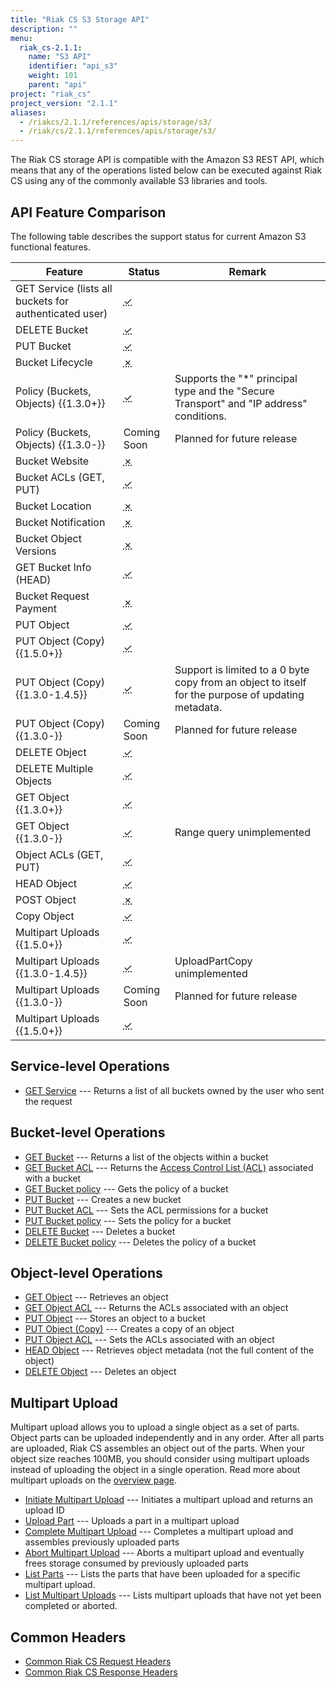 ```yaml
---
title: "Riak CS S3 Storage API"
description: ""
menu:
  riak_cs-2.1.1:
    name: "S3 API"
    identifier: "api_s3"
    weight: 101
    parent: "api"
project: "riak_cs"
project_version: "2.1.1"
aliases:
  - /riakcs/2.1.1/references/apis/storage/s3/
  - /riak/cs/2.1.1/references/apis/storage/s3/
---
```


The Riak CS storage API is compatible with the Amazon S3 REST API, which
means that any of the operations listed below can be executed against
Riak CS using any of the commonly available S3 libraries and tools.

## API Feature Comparison

The following table describes the support status for current Amazon S3
functional features.

Feature | Status | Remark
--------|--------|--------
GET Service (lists all buckets for authenticated user) | <abbr title="Supported" class="supported">✓</abbr> | |
DELETE Bucket | <abbr title="Supported" class="supported">✓</abbr> | |
PUT Bucket | <abbr title="Supported" class="supported">✓</abbr> | |
Bucket Lifecycle | <abbr title="Unsupported" class="unsupported">✗</abbr> | |
Policy (Buckets, Objects) {{1.3.0+}} | <abbr title="Supported" class="supported">✓</abbr> | Supports the "*" principal type and the "Secure Transport" and "IP address" conditions. |
Policy (Buckets, Objects) {{1.3.0-}} | Coming Soon | Planned for future release |
Bucket Website | <abbr title="Unsupported" class="unsupported">✗</abbr> | |
Bucket ACLs (GET, PUT) | <abbr title="Supported" class="supported">✓</abbr> | |
Bucket Location | <abbr title="Unsupported" class="unsupported">✗</abbr> | |
Bucket Notification | <abbr title="Unsupported" class="unsupported">✗</abbr> | |
Bucket Object Versions | <abbr title="Unsupported" class="unsupported">✗</abbr> | |
GET Bucket Info (HEAD) | <abbr title="Supported" class="supported">✓</abbr> | |
Bucket Request Payment | <abbr title="Unsupported" class="unsupported">✗</abbr> | |
PUT Object | <abbr title="Supported" class="supported">✓</abbr> | |
PUT Object (Copy) {{1.5.0+}} | <abbr title="Supported" class="supported">✓</abbr> | |
PUT Object (Copy) {{1.3.0-1.4.5}} | <abbr title="Supported" class="supported">✓</abbr> | Support is limited to a 0 byte copy from an object to itself for the purpose of updating metadata. |
PUT Object (Copy) {{1.3.0-}} | Coming Soon | Planned for future release |
DELETE Object | <abbr title="Supported" class="supported">✓</abbr> | |
DELETE Multiple Objects | <abbr title="Supported" class="supported">✓</abbr> | |
GET Object {{1.3.0+}} | <abbr title="Supported" class="supported">✓</abbr> | |
GET Object {{1.3.0-}} | <abbr title="Supported" class="supported">✓</abbr> | Range query unimplemented |
Object ACLs (GET, PUT) | <abbr title="Supported" class="supported">✓</abbr> | |
HEAD Object | <abbr title="Supported" class="supported">✓</abbr> | |
POST Object | <abbr title="Unsupported" class="unsupported">✗</abbr> | |
Copy Object | <abbr title="Supported" class="supported">✓</abbr> | |
Multipart Uploads {{1.5.0+}} | <abbr title="Supported" class="supported">✓</abbr> | |
Multipart Uploads {{1.3.0-1.4.5}} | <abbr title="Supported" class="supported">✓</abbr> | UploadPartCopy unimplemented |
Multipart Uploads {{1.3.0-}} | Coming Soon | Planned for future release |
Multipart Uploads {{1.5.0+}} | <abbr title="Supported" class="supported">✓</abbr> | |

## Service-level Operations

* [GET Service](/riak/cs/2.1.1/references/apis/storage/s3/get-service) --- Returns a list of all buckets owned by the user who sent the request

## Bucket-level Operations

* [GET Bucket](/riak/cs/2.1.1/references/apis/storage/s3/get-bucket) --- Returns a list of the objects
  within a bucket
* [GET Bucket ACL](/riak/cs/2.1.1/references/apis/storage/s3/get-bucket-acl) --- Returns the [Access Control List (ACL)](http://docs.aws.amazon.com/AmazonS3/latest/dev/ACLOverview.html) associated with a bucket
* [GET Bucket policy](/riak/cs/2.1.1/references/apis/storage/s3/get-bucket-policy) --- Gets the policy of a bucket
* [PUT Bucket](/riak/cs/2.1.1/references/apis/storage/s3/put-bucket) --- Creates a new bucket
* [PUT Bucket ACL](/riak/cs/2.1.1/references/apis/storage/s3/put-bucket-acl) --- Sets the ACL permissions
  for a bucket
* [PUT Bucket policy](/riak/cs/2.1.1/references/apis/storage/s3/put-bucket-policy) --- Sets the policy for a bucket
* [DELETE Bucket](/riak/cs/2.1.1/references/apis/storage/s3/delete-bucket) --- Deletes a bucket
* [DELETE Bucket policy](/riak/cs/2.1.1/references/apis/storage/s3/delete-bucket-policy) --- Deletes the policy of a bucket

## Object-level Operations

* [GET Object](/riak/cs/2.1.1/references/apis/storage/s3/get-object) --- Retrieves an object
* [GET Object ACL](/riak/cs/2.1.1/references/apis/storage/s3/get-object-acl) --- Returns the ACLs associated with an object
* [PUT Object](/riak/cs/2.1.1/references/apis/storage/s3/put-object) --- Stores an object to a bucket
* [PUT Object (Copy)](/riak/cs/2.1.1/references/apis/storage/s3/put-object-copy) --- Creates a copy of an object
* [PUT Object ACL](/riak/cs/2.1.1/references/apis/storage/s3/put-object-acl) --- Sets the ACLs associated with an object
* [HEAD Object](/riak/cs/2.1.1/references/apis/storage/s3/head-object) --- Retrieves object metadata (not the full content of the object)
* [DELETE Object](/riak/cs/2.1.1/references/apis/storage/s3/delete-object) --- Deletes an object

## Multipart Upload

Multipart upload allows you to upload a single object as a set of parts.
Object parts can be uploaded independently and in any order. After all
parts are uploaded, Riak CS assembles an object out of the parts. When
your object size reaches 100MB, you should consider using multipart
uploads instead of uploading the object in a single operation. Read more
about multipart uploads on the [overview page](/riak/cs/2.1.1/multipart-upload-overview).

* [Initiate Multipart Upload](/riak/cs/2.1.1/references/apis/storage/s3/initiate-multipart-upload) --- Initiates a multipart upload and returns an upload ID
* [Upload Part](/riak/cs/2.1.1/references/apis/storage/s3/upload-part) --- Uploads a part in a multipart upload
* [Complete Multipart Upload](/riak/cs/2.1.1/references/apis/storage/s3/complete-multipart-upload) --- Completes a multipart upload and assembles previously uploaded parts
* [Abort Multipart Upload](/riak/cs/2.1.1/references/apis/storage/s3/abort-multipart-upload) --- Aborts a multipart upload and eventually frees storage consumed by previously uploaded parts
* [List Parts](/riak/cs/2.1.1/references/apis/storage/s3/list-parts) --- Lists the parts that have been uploaded for a specific multipart upload.
* [List Multipart Uploads](/riak/cs/2.1.1/references/apis/storage/s3/list-multipart-uploads) --- Lists multipart uploads that have not yet been completed or aborted.

## Common Headers

* [Common Riak CS Request Headers](/riak/cs/2.1.1/references/apis/storage/s3/common-request-headers)
* [Common Riak CS Response Headers](/riak/cs/2.1.1/references/apis/storage/s3/common-response-headers)
